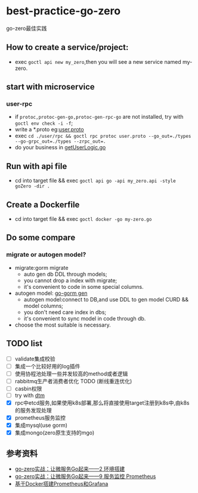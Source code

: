 # best-practice-go-zero

go-zero最佳实践

## How to create a service/project:

- exec `goctl api new my_zero`,then you will see a new service named my-zero.

## start with microservice

### user-rpc

- if `protoc,protoc-gen-go,protoc-gen-rpc-go` are not installed, try with `goctl env check -i -f`;
- write a *.proto eg:[user.proto](./user/rpc/user.proto)
- exec `cd ./user/rpc && goctl rpc protoc user.proto --go_out=./types --go-grpc_out=./types --zrpc_out=.`
- do your business in [getUserLogic.go](./user/rpc/internal/logic/getUserLogic.go)

## Run with api file

- cd into target file && exec `goctl api go -api my_zero.api -style goZero -dir .`

## Create a Dockerfile

- cd into target file && exec `goctl docker -go my-zero.go`

## Do some compare

### migrate or autogen model?

- migrate:gorm migrate
    - auto gen db DDL through models;
    - you cannot drop a index with migrate;
    - it's convenient to code in some special columns.
- autogen model: [go-gorm gen](https://github.com/go-gorm/gen/blob/master/README.ZH_CN.md#create-record)
    - autogen model:connect to DB,and use DDL to gen model CURD && model columns;
    - you don't need care index in dbs;
    - it's convenient to sync model in code through db.
- choose the most suitable is necessary.

## TODO list

+ [ ] validate集成校验
+ [ ] 集成一个比较好用的log插件
+ [ ] 使用协程池处理一些并发较高的method或者逻辑
+ [ ] rabbitmq生产者消费者优化 TODO (断线重连优化)
+ [ ] casbin权限
+ [ ] try with [dtm](https://github.com/dtm-labs/dtm)
+ [x] rpc中etcd服务,如果使用k8s部署,那么将直接使用target注册到k8s中,由k8s的服务发现处理
+ [x] prometheus服务监控
+ [x] 集成mysql(use gorm)
+ [x] 集成mongo(zero原生支持的mgo)

## 参考资料

- [go-zero实战：让微服务Go起来——2 环境搭建](https://juejin.cn/post/7036010137408143373#heading-4)
- [go-zero实战：让微服务Go起来——9 服务监控 Prometheus](https://juejin.cn/post/7044509187027501063)
- [基于Docker搭建Prometheus和Grafana](https://www.cnblogs.com/xiao987334176/p/9930517.html#autoid-3-0-0)